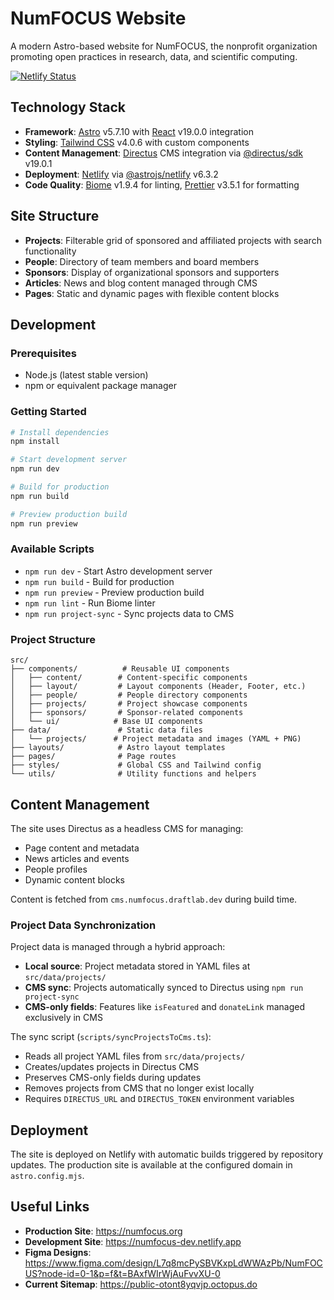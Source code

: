 # NumFOCUS Website

A modern Astro-based website for NumFOCUS, the nonprofit organization promoting open practices in research, data, and scientific computing.

[![Netlify Status](https://api.netlify.com/api/v1/badges/c7d2f8a6-7a2c-460f-adc9-8674cdf3d5af/deploy-status)](https://app.netlify.com/projects/numfocus-dev/deploys)

## Technology Stack

- **Framework**: [Astro](https://astro.build) v5.7.10 with [React](https://react.dev) v19.0.0 integration
- **Styling**: [Tailwind CSS](https://tailwindcss.com) v4.0.6 with custom components
- **Content Management**: [Directus](https://directus.io) CMS integration via [@directus/sdk](https://www.npmjs.com/package/@directus/sdk) v19.0.1
- **Deployment**: [Netlify](https://netlify.com) via [@astrojs/netlify](https://www.npmjs.com/package/@astrojs/netlify) v6.3.2
- **Code Quality**: [Biome](https://biomejs.dev) v1.9.4 for linting, [Prettier](https://prettier.io) v3.5.1 for formatting

## Site Structure

- **Projects**: Filterable grid of sponsored and affiliated projects with search functionality
- **People**: Directory of team members and board members
- **Sponsors**: Display of organizational sponsors and supporters
- **Articles**: News and blog content managed through CMS
- **Pages**: Static and dynamic pages with flexible content blocks

## Development

### Prerequisites

- Node.js (latest stable version)
- npm or equivalent package manager

### Getting Started

```bash
# Install dependencies
npm install

# Start development server
npm run dev

# Build for production
npm run build

# Preview production build
npm run preview
```

### Available Scripts

- `npm run dev` - Start Astro development server
- `npm run build` - Build for production
- `npm run preview` - Preview production build
- `npm run lint` - Run Biome linter
- `npm run project-sync` - Sync projects data to CMS

### Project Structure

```
src/
├── components/          # Reusable UI components
│   ├── content/        # Content-specific components
│   ├── layout/         # Layout components (Header, Footer, etc.)
│   ├── people/         # People directory components
│   ├── projects/       # Project showcase components
│   ├── sponsors/       # Sponsor-related components
│   └── ui/            # Base UI components
├── data/               # Static data files
│   └── projects/      # Project metadata and images (YAML + PNG)
├── layouts/            # Astro layout templates
├── pages/              # Page routes
├── styles/             # Global CSS and Tailwind config
└── utils/              # Utility functions and helpers
```

## Content Management

The site uses Directus as a headless CMS for managing:

- Page content and metadata
- News articles and events
- People profiles
- Dynamic content blocks

Content is fetched from `cms.numfocus.draftlab.dev` during build time.

### Project Data Synchronization

Project data is managed through a hybrid approach:

- **Local source**: Project metadata stored in YAML files at `src/data/projects/`
- **CMS sync**: Projects automatically synced to Directus using `npm run project-sync`
- **CMS-only fields**: Features like `isFeatured` and `donateLink` managed exclusively in CMS

The sync script (`scripts/syncProjectsToCms.ts`):

- Reads all project YAML files from `src/data/projects/`
- Creates/updates projects in Directus CMS
- Preserves CMS-only fields during updates
- Removes projects from CMS that no longer exist locally
- Requires `DIRECTUS_URL` and `DIRECTUS_TOKEN` environment variables

## Deployment

The site is deployed on Netlify with automatic builds triggered by repository updates. The production site is available at the configured domain in `astro.config.mjs`.

## Useful Links

- **Production Site**: https://numfocus.org
- **Development Site**: https://numfocus-dev.netlify.app
- **Figma Designs**: https://www.figma.com/design/L7q8mcPySBVKxpLdWWAzPb/NumFOCUS?node-id=0-1&p=f&t=BAxfWIrWjAuFvvXU-0
- **Current Sitemap**: https://public-otont8yqvjp.octopus.do
